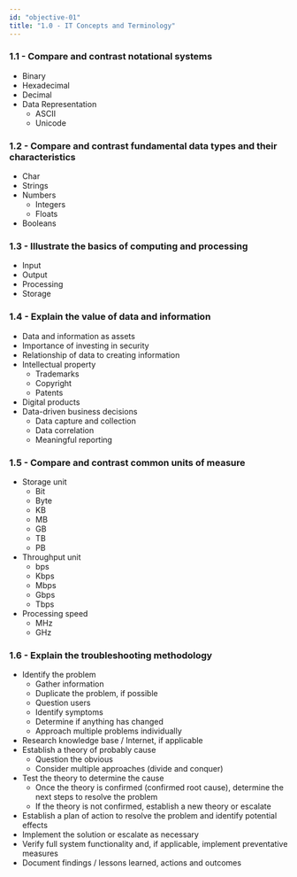 ```yaml
---
id: "objective-01"
title: "1.0 - IT Concepts and Terminology"
---
```


### 1.1 - Compare and contrast notational systems 
- Binary 
- Hexadecimal 
- Decimal 
- Data Representation 
  - ASCII
  - Unicode 

### 1.2 - Compare and contrast fundamental data types and their characteristics 
- Char
- Strings 
- Numbers 
  - Integers 
  - Floats 
- Booleans 

### 1.3 - Illustrate the basics of computing and processing 
- Input 
- Output 
- Processing 
- Storage 

### 1.4 - Explain the value of data and information 
- Data and information as assets 
- Importance of investing in security 
- Relationship of data to creating information 
- Intellectual property 
  - Trademarks 
  - Copyright 
  - Patents 
- Digital products 
- Data-driven business decisions 
  - Data capture and collection 
  - Data correlation 
  - Meaningful reporting 

### 1.5 - Compare and contrast common units of measure 
- Storage unit 
  - Bit 
  - Byte 
  - KB 
  - MB 
  - GB 
  - TB 
  - PB
- Throughput unit 
  - bps 
  - Kbps 
  - Mbps 
  - Gbps 
  - Tbps 
- Processing speed 
  - MHz 
  - GHz

### 1.6 - Explain the troubleshooting methodology 
- Identify the problem 
  - Gather information 
  - Duplicate the problem, if possible 
  - Question users 
  - Identify symptoms 
  - Determine if anything has changed 
  - Approach multiple problems individually 
- Research knowledge base / Internet, if applicable 
- Establish a theory of probably cause 
  - Question the obvious 
  - Consider multiple approaches (divide and conquer)
- Test the theory to determine the cause 
  - Once the theory is confirmed (confirmed root cause), determine the next steps to resolve the problem
  - If the theory is not confirmed, establish a new theory or escalate
- Establish a plan of action to resolve the problem and identify potential effects 
- Implement the solution or escalate as necessary 
- Verify full system functionality and, if applicable, implement preventative measures 
- Document findings / lessons learned, actions and outcomes